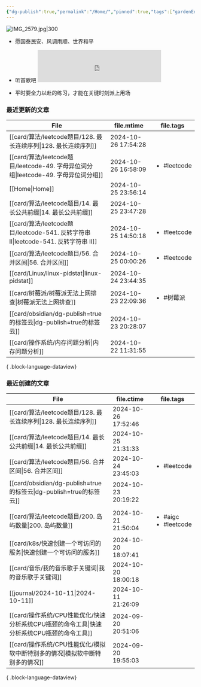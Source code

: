 ```yaml
---
{"dg-publish":true,"permalink":"/Home/","pinned":true,"tags":["gardenEntry"],"dgHomeLink":true,"dgShowBacklinks":"false","noteIcon":"2","created":"2024-01-28T22:46:43+08:00","updated":"2024-09-11T17:07:12+08:00"}
---
```



![IMG_2579.jpg|300](/img/user/attachs/IMG_2579.jpg)

- 愿国泰民安、风调雨顺、世界和平

- 听首歌吧 <iframe frameborder="no" border="0" marginwidth="0" marginheight="0" width=330 height=86 src="https://music.163.com/outchain/player?type=2&id=2612654282&auto=0&height=66"></iframe>
- 平时要全力以赴的练习，才能在关键时刻派上用场


### 最近更新的文章

| File                                                                     | file.mtime          | file.tags                   |
| ------------------------------------------------------------------------ | ------------------- | --------------------------- |
| [[card/算法/leetcode题目/128. 最长连续序列\|128. 最长连续序列]]                       | 2024-10-26 17:54:28 | <ul></ul>                   |
| [[card/算法/leetcode题目/leetcode-49. 字母异位词分组\|leetcode-49. 字母异位词分组]]     | 2024-10-26 16:58:09 | <ul><li>#leetcode</li></ul> |
| [[Home\|Home]]                                                        | 2024-10-25 23:56:14 | <ul></ul>                   |
| [[card/算法/leetcode题目/14. 最长公共前缀\|14. 最长公共前缀]]                         | 2024-10-25 23:47:28 | <ul></ul>                   |
| [[card/算法/leetcode题目/leetcode-541. 反转字符串 II\|leetcode-541. 反转字符串 II]] | 2024-10-25 14:50:18 | <ul><li>#leetcode</li></ul> |
| [[card/算法/leetcode题目/56. 合并区间\|56. 合并区间]]                             | 2024-10-25 00:00:26 | <ul><li>#leetcode</li></ul> |
| [[card/Linux/linux-pidstat\|linux-pidstat]]                           | 2024-10-24 23:44:35 | <ul></ul>                   |
| [[card/树莓派/树莓派无法上网排查\|树莓派无法上网排查]]                                     | 2024-10-23 22:09:36 | <ul><li>#树莓派</li></ul>      |
| [[card/obsidian/dg-publish=true的标签云\|dg-publish=true的标签云]]            | 2024-10-23 20:28:07 | <ul></ul>                   |
| [[card/操作系统/内存问题分析\|内存问题分析]]                                          | 2024-10-22 11:31:55 | <ul></ul>                   |

{ .block-language-dataview}

### 最近创建的文章

| File                                                          | file.ctime          | file.tags                                 |
| ------------------------------------------------------------- | ------------------- | ----------------------------------------- |
| [[card/算法/leetcode题目/128. 最长连续序列\|128. 最长连续序列]]            | 2024-10-26 17:52:46 | <ul></ul>                                 |
| [[card/算法/leetcode题目/14. 最长公共前缀\|14. 最长公共前缀]]              | 2024-10-25 21:31:33 | <ul></ul>                                 |
| [[card/算法/leetcode题目/56. 合并区间\|56. 合并区间]]                  | 2024-10-24 23:45:03 | <ul><li>#leetcode</li></ul>               |
| [[card/obsidian/dg-publish=true的标签云\|dg-publish=true的标签云]] | 2024-10-23 20:19:22 | <ul></ul>                                 |
| [[card/算法/leetcode题目/200. 岛屿数量\|200. 岛屿数量]]                | 2024-10-21 21:50:04 | <ul><li>#aigc</li><li>#leetcode</li></ul> |
| [[card/k8s/快速创建一个可访问的服务\|快速创建一个可访问的服务]]                    | 2024-10-20 18:07:41 | <ul></ul>                                 |
| [[card/音乐/我的音乐歌手关键词\|我的音乐歌手关键词]]                           | 2024-10-20 18:00:18 | <ul></ul>                                 |
| [[journal/2024-10-11\|2024-10-11]]                         | 2024-10-11 21:26:09 | <ul></ul>                                 |
| [[card/操作系统/CPU性能优化/快速分析系统CPU瓶颈的命令工具\|快速分析系统CPU瓶颈的命令工具]]   | 2024-09-20 20:51:06 | <ul></ul>                                 |
| [[card/操作系统/CPU性能优化/模拟软中断特别多的情况\|模拟软中断特别多的情况]]             | 2024-09-20 19:55:03 | <ul></ul>                                 |

{ .block-language-dataview}

